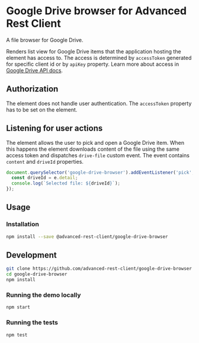 # Google Drive browser for Advanced Rest Client

A file browser for Google Drive.

Renders list view for Google Drive items that the application hosting the element has access to. The access is determined by `accessToken` generated for specific client id or by `apiKey` property. Learn more about access in [Google Drive API docs](https://developers.google.com/drive/api/v3/about-auth).

## Authorization

The element does not handle user authentication. The `accessToken` property has to be set on the element.

## Listening for user actions

The element allows the user to pick and open a Google Drive item. When this happens the element downloads content of the file using the same access token and dispatches `drive-file` custom event. The event contains `content` and `driveId` properties.

```javascript
document.querySelector('google-drive-browser').addEventListener('pick', (e) => {
  const driveId = e.detail;
  console.log(`Selected file: ${driveId}`);
});
```

## Usage

### Installation

```sh
npm install --save @advanced-rest-client/google-drive-browser
```

## Development

```sh
git clone https://github.com/advanced-rest-client/google-drive-browser
cd google-drive-browser
npm install
```

### Running the demo locally

```sh
npm start
```

### Running the tests

```sh
npm test
```
